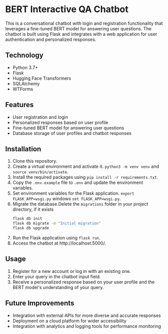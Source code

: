 # BERT Interactive QA Chatbot
This is a conversational chatbot with login and registration functionality that leverages a fine-tuned BERT model for answering user questions. The chatbot is built using Flask and integrates with a web application for user authentication and personalized responses.

## Technology
- Python 3.7+
- Flask
- Hugging Face Transformers
- SQLAlchemy
- WTForms

## Features
- User registration and login
- Personalized responses based on user profile
- Fine-tuned BERT model for answering user questions
- Database storage of user profiles and chatbot responses

## Installation
1. Clone this repository.
2. Create a virtual environment and activate it. `python3 -m venv venv` and `source venv/bin/activate`.
3. Install the required packages using `pip install -r requirements.txt`.
4. Copy the `.env.example` file to `.env` and update the environment variables.
5. Set environment variables for the Flask application. `export FLASK_APP=wsgi.py` windows `set FLASK_APP=wsgi.py`.
6. Migrate the database.Delete the `migrations` folder in your project directory, if it exists
    ```bash
    flask db init
    flask db migrate -m "Initial migration"
    flask db upgrade
    ```
7. Run the Flask application using `flask run`.
8. Access the chatbot at http://localhost:5000/.

## Usage
1. Register for a new account or log in with an existing one.
2. Enter your query in the chatbot input field.
3. Receive a personalized response based on your user profile and the BERT model's understanding of your query.

## Future Improvements
- Integration with external APIs for more diverse and accurate responses
- Deployment on a cloud platform for wider accessibility
- Integration with analytics and logging tools for performance monitoring